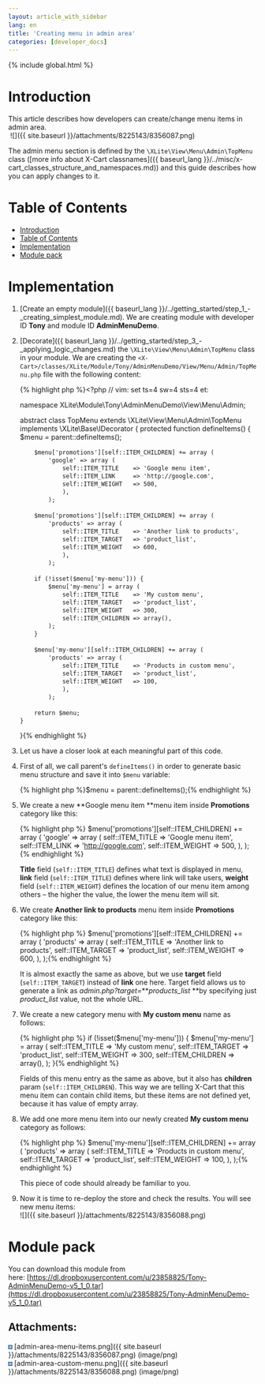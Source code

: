 ```yaml
---
layout: article_with_sidebar
lang: en
title: 'Creating menu in admin area'
categories: [developer_docs]
---
```


{% include global.html %}

# Introduction

This article describes how developers can create/change menu items in admin area.  
 ![]({{ site.baseurl }}/attachments/8225143/8356087.png)

The admin menu section is defined by the `\XLite\View\Menu\Admin\TopMenu` class ([more info about X-Cart classnames]({{ baseurl_lang }}/../misc/x-cart_classes_structure_and_namespaces.md)) and this guide describes how you can apply changes to it.

# Table of Contents

*   [Introduction](#introduction)
*   [Table of Contents](#table-of-contents)
*   [Implementation](#implementation)
*   [Module pack](#module-pack)

# Implementation

1.  [Create an empty module]({{ baseurl_lang }}/../getting_started/step_1_-_creating_simplest_module.md). We are creating module with developer ID **Tony** and module ID **AdminMenuDemo**.
2.  [Decorate]({{ baseurl_lang }}/../getting_started/step_3_-_applying_logic_changes.md) the `\XLite\View\Menu\Admin\TopMenu` class in your module. We are creating the `<X-Cart>/classes/XLite/Module/Tony/AdminMenuDemo/View/Menu/Admin/TopMenu.php` file with the following content:

    {% highlight php %}<?php
    // vim: set ts=4 sw=4 sts=4 et:

    namespace XLite\Module\Tony\AdminMenuDemo\View\Menu\Admin;

    abstract class TopMenu extends \XLite\View\Menu\Admin\TopMenu implements \XLite\Base\IDecorator
    {
    	protected function defineItems() 
    	{
    		$menu = parent::defineItems();

    		$menu['promotions'][self::ITEM_CHILDREN] += array (
    			'google' => array (
    			    self::ITEM_TITLE	=> 'Google menu item',
                    self::ITEM_LINK   	=> 'http://google.com',
                    self::ITEM_WEIGHT   => 500,
                    ),
    			);

    		$menu['promotions'][self::ITEM_CHILDREN] += array (
    			'products' => array (
    			    self::ITEM_TITLE	=> 'Another link to products',
                    self::ITEM_TARGET   => 'product_list',
                    self::ITEM_WEIGHT   => 600,
                	),
    			);

    		if (!isset($menu['my-menu'])) {
    			$menu['my-menu'] = array (
    				self::ITEM_TITLE 	=> 'My custom menu',
    				self::ITEM_TARGET 	=> 'product_list',
    				self::ITEM_WEIGHT 	=> 300,
    				self::ITEM_CHILDREN => array(),
    			);
    		}

    		$menu['my-menu'][self::ITEM_CHILDREN] += array (
    			'products' => array (
    				self::ITEM_TITLE 	=> 'Products in custom menu',
    				self::ITEM_TARGET 	=> 'product_list',
    				self::ITEM_WEIGHT 	=> 100,
    				),
    			);

    		return $menu;
    	}
    }{% endhighlight %}
3.  Let us have a closer look at each meaningful part of this code.
4.  First of all, we call parent's `defineItems()` in order to generate basic menu structure and save it into `$menu` variable: 

    {% highlight php %}$menu = parent::defineItems();{% endhighlight %}
5.  We create a new **Google menu item **menu item inside **Promotions** category like this:

    {% highlight php %}		$menu['promotions'][self::ITEM_CHILDREN] += array (
    			'google' => array (
    			    self::ITEM_TITLE	=> 'Google menu item',
                    self::ITEM_LINK   	=> 'http://google.com',
                    self::ITEM_WEIGHT   => 500,
                    ),
    			);{% endhighlight %}

    **Title** field (`self::ITEM_TITLE`) defines what text is displayed in menu, **link** field (`self::ITEM_TITLE`) defines where link will take users, **weight** field (`self::ITEM_WEIGHT`) defines the location of our menu item among others – the higher the value, the lower the menu item will sit.

6.  We create **Another link to products** menu item inside **Promotions** category like this: 

    {% highlight php %}		$menu['promotions'][self::ITEM_CHILDREN] += array (
    			'products' => array (
    			    self::ITEM_TITLE	=> 'Another link to products',
                    self::ITEM_TARGET   => 'product_list',
                    self::ITEM_WEIGHT   => 600,
                	),
    			);{% endhighlight %}

    It is almost exactly the same as above, but we use **target** field (`self::ITEM_TARGET`) instead of **link** one here. Target field allows us to generate a link as _admin.php?target=_**_products_list_ **by specifying just _product_list_ value, not the whole URL.

7.  We create a new category menu with **My custom menu** name as follows: 

    {% highlight php %}		if (!isset($menu['my-menu'])) {
    			$menu['my-menu'] = array (
    				self::ITEM_TITLE 	=> 'My custom menu',
    				self::ITEM_TARGET 	=> 'product_list',
    				self::ITEM_WEIGHT 	=> 300,
    				self::ITEM_CHILDREN => array(),
    			);
    		}{% endhighlight %}

    Fields of this menu entry as the same as above, but it also has **children** param (`self::ITEM_CHILDREN`). This way we are telling X-Cart that this menu item can contain child items, but these items are not defined yet, because it has value of empty array.

8.  We add one more menu item into our newly created **My custom menu** category as follows: 

    {% highlight php %}		$menu['my-menu'][self::ITEM_CHILDREN] += array (
    			'products' => array (
    				self::ITEM_TITLE 	=> 'Products in custom menu',
    				self::ITEM_TARGET 	=> 'product_list',
    				self::ITEM_WEIGHT 	=> 100,
    				),
    			);{% endhighlight %}

    This piece of code should already be familiar to you.

9.  Now it is time to re-deploy the store and check the results. You will see new menu items:  
    ![]({{ site.baseurl }}/attachments/8225143/8356088.png)

# Module pack

You can download this module from here: [https://dl.dropboxusercontent.com/u/23858825/Tony-AdminMenuDemo-v5_1_0.tar](https://dl.dropboxusercontent.com/u/23858825/Tony-AdminMenuDemo-v5_1_0.tar)

## Attachments:

![](images/icons/bullet_blue.gif) [admin-area-menu-items.png]({{ site.baseurl }}/attachments/8225143/8356087.png) (image/png)  
![](images/icons/bullet_blue.gif) [admin-area-custom-menu.png]({{ site.baseurl }}/attachments/8225143/8356088.png) (image/png)